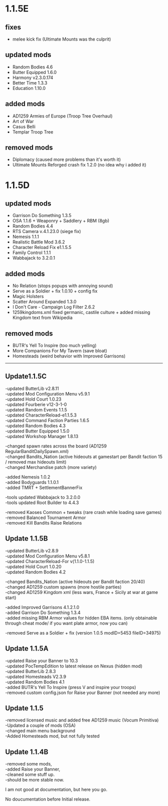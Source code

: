 # 1.1.5E 
## fixes
- melee kick fix (Ultimate Mounts was the culprit)
## updated mods
- Random Bodies 4.6
- Butter Equipped 1.6.0
- Harmony v2.3.0.174
- Better Time 1.3.3
- Education 1.10.0
## added mods
- AD1259 Armies of Europe (Troop Tree Overhaul)
- Art of War
- Casus Belli
- Templar Troop Tree
## removed mods
- Diplomacy (caused more problems than it's worth it)
- Ultimate Mounts Reforged crash fix 1.2.0 (no idea why i added it)  
# 1.1.5D  
## updated mods
- Garrison Do Something 1.3.5   
- OSA 1.1.6 + Weaponry + Saddlery + RBM (8gb)  
- Random Bodies 4.4  
- RTS Camera v.4.1.23.0 (siege fix)  
- Nemesis 1.1.1   
- Realistic Battle Mod 3.6.2  
- Character Reload Fix e1.1.5.5      
- Family Control 1.1.1
- Wabbajack to 3.2.0.1
## added mods
- No Relation (stops popups with annoying sound)    
- Serve as a Soldier + fix 1.0.10 + config fix    
- Magic Holsters   
- Scatter Around Expanded 1.3.0  
- I Don't Care - Campaign Log Filter 2.6.2
- 1259kingdoms.xml fixed germanic, castile culture + added missing Kingdom text from Wikipedia
## removed mods   
- BUTR's Yell To Inspire (too much yelling)   
- More Companions For My Tavern (save bloat)  
- Homesteads (weird behavior with Improved Garrisons)
***************************************************************************************************************************************
## Update1.1.5C   
-updated ButterLib v2.8.11      
-updated Mod Configuration Menu v5.9.1     
-updated Hold Court 1.0.23     
-updated Fourberie v12-3-1-0   
-updated Random Events 1.1.5  
-updated CharacterReload-e1.1.5.3  
-updated Command Faction Parties 1.6.5     
-updated Random Bodies 4.3  
-updated Butter Equipped 1.5.0   
-updated Workshop Manager 1.8.13

-changed spawn rates across the board (AD1259 RegularBanditDailySpawn.xml)    
-changed Bandits_Nation (active hideouts at gamestart per Bandit faction 15 / removed max hideouts limit)   
-changed Merchandise patch (more variety)
      
-added Nemesis 1.0.2      
-added Bodyguards 1.1.0.1    
-added TMRT + SettlementBannerFix    

-tools updated Wabbajack to 3.2.0.0    
-tools updated Root Builder to 4.4.3    

-removed Kaoses Common + tweaks (rare crash while loading save games)    
-removed Balanced Tournament Armor    
-removed Kill Bandits Raise Relations  

##  Update 1.1.5B    
-updated ButterLib v2.8.9    
-updated Mod Configuration Menu v5.8.1   
-updated CharacterReload-For v(1.1.0-1.1.5)   
-updated Hold Court 1.0.20   
-updated Random Bodies 4.2    
   
-changed Bandits_Nation (active hideouts per Bandit faction 20/40)     
-changed AD1259 custom spawns (more hostile parties)      
-changed AD1259 Kingdom xml (less wars, France + Sicily at war at game start)   

-added Improved Garrisons 4.1.2.1.0     
-added Garrison Do Something 1.3.4     
-added missing RBM Armor values for hidden EBA items. (only obtainable through cheat mode/ if you want plate armor, now you can)          

-removed Serve as a Soldier + fix (version 1.0.5 modID=5453 fileID=34975)  

##  Update 1.1.5A   
-updated Raise your Banner to 10.3   
-updated PocTempEdition to latest release on Nexus (hidden mod)   
-updated ButterLib 2.8.3    
-updated Homesteads V2.3.9  
-updated Random Bodies 4.1    
-added BUTR's Yell To Inspire (press V and inspire your troops)   
-removed custom config.json for Raise your Banner (not needed any more)

##  Update 1.1.5   
-removed licensed music and added free AD1259 music (Vocum Primitiva)  
-Updated a couple of mods (OSA)   
-changed main menu background    
-Added Homesteads mod, but not fully tested    

## Update 1.1.4B   
-removed some mods,    
-added Raise your Banner,    
-cleaned some stuff up.   
-should be more stable now.   

I am not good at documentation, but here you go.

No doucumentation before Initial release.







